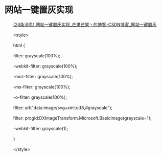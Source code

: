 # 网站一键置灰实现

　　[(24条消息) 网站一键置灰实现_芒果芒果丶的博客-CSDN博客_网站一键置灰](https://blog.csdn.net/mangobot/article/details/126746463)

　　\<style\>

　　html {

　　filter: grayscale(100%);

　　-webkit-filter: grayscale(100%);

　　-moz-filter: grayscale(100%);

　　-ms-filter: grayscale(100%);

　　-o-filter: grayscale(100%);

　　filter: url("data:image/svg+xml;utf8,#grayscale");

　　filter: progid:DXImageTransform.Microsoft.BasicImage(grayscale=1);

　　-webkit-filter: grayscale(1);

　　}

　　\</style\>
